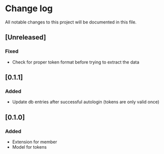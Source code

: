 # Change log
All notable changes to this project will be documented in this file.

## [Unreleased]
### Fixed
- Check for proper token format before trying to extract the data

## [0.1.1]
### Added
- Update db entries after successful autologin (tokens are only valid once)

## [0.1.0]
### Added
- Extension for member
- Model for tokens
